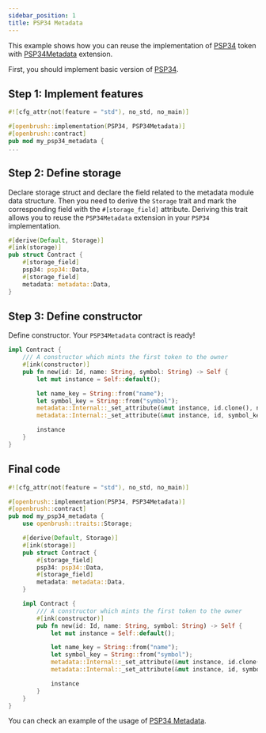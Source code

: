 ```yaml
---
sidebar_position: 1
title: PSP34 Metadata
---
```


This example shows how you can reuse the implementation of [PSP34](https://github.com/Brushfam/openbrush-contracts/tree/main/contracts/src/token/psp34) token with [PSP34Metadata](https://github.com/Brushfam/openbrush-contracts/tree/main/contracts/src/token/psp34/extensions/metadata.rs) extension.

First, you should implement basic version of [PSP34](../psp34.md).

## Step 1: Implement features

```rust
#![cfg_attr(not(feature = "std"), no_std, no_main)]

#[openbrush::implementation(PSP34, PSP34Metadata)]
#[openbrush::contract]
pub mod my_psp34_metadata {
...
```

## Step 2: Define storage

Declare storage struct and declare the field related to the metadata module data structure. 
Then you need to derive the `Storage` trait and mark the corresponding field with 
the `#[storage_field]` attribute. Deriving this trait allows you to reuse the 
`PSP34Metadata` extension in your `PSP34` implementation.

```rust
#[derive(Default, Storage)]
#[ink(storage)]
pub struct Contract {
    #[storage_field]
    psp34: psp34::Data,
    #[storage_field]
    metadata: metadata::Data,
}
```

## Step 3: Define constructor

Define constructor. Your `PSP34Metadata` contract is ready!

```rust
impl Contract {
    /// A constructor which mints the first token to the owner
    #[ink(constructor)]
    pub fn new(id: Id, name: String, symbol: String) -> Self {
        let mut instance = Self::default();

        let name_key = String::from("name");
        let symbol_key = String::from("symbol");
        metadata::Internal::_set_attribute(&mut instance, id.clone(), name_key, name);
        metadata::Internal::_set_attribute(&mut instance, id, symbol_key, symbol);

        instance
    }
}
```

## Final code

```rust
#![cfg_attr(not(feature = "std"), no_std, no_main)]

#[openbrush::implementation(PSP34, PSP34Metadata)]
#[openbrush::contract]
pub mod my_psp34_metadata {
    use openbrush::traits::Storage;

    #[derive(Default, Storage)]
    #[ink(storage)]
    pub struct Contract {
        #[storage_field]
        psp34: psp34::Data,
        #[storage_field]
        metadata: metadata::Data,
    }

    impl Contract {
        /// A constructor which mints the first token to the owner
        #[ink(constructor)]
        pub fn new(id: Id, name: String, symbol: String) -> Self {
            let mut instance = Self::default();

            let name_key = String::from("name");
            let symbol_key = String::from("symbol");
            metadata::Internal::_set_attribute(&mut instance, id.clone(), name_key, name);
            metadata::Internal::_set_attribute(&mut instance, id, symbol_key, symbol);

            instance
        }
    }
}
```

You can check an example of the usage of [PSP34 Metadata](https://github.com/Brushfam/openbrush-contracts/tree/main/examples/psp34_extensions/metadata).

